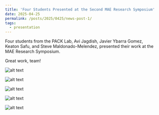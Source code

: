 ```yaml
---
title: 'Four Students Presented at the Second MAE Research Symposium'
date: 2025-04-25
permalink: /posts/2025/0425/news-post-1/
tags:
  - presentation
---
```


Four students from the PACK Lab, Avi Jagdish, Javier Ybarra Gomez, Keaton Safu, and Steve Maldonado-Melendez, presented their work at the MAE Research Symposium. 

Great work, team!

![alt text](/images/MAE_Research_Symposium_2025_0.jpeg "MAE Research Symposium 2025")

![alt text](/images/MAE_Research_Symposium_2025_1.jpeg "MAE Research Symposium 2025")

![alt text](/images/MAE_Research_Symposium_2025_2.jpeg "MAE Research Symposium 2025")

![alt text](/images/MAE_Research_Symposium_2025_3.jpeg "MAE Research Symposium 2025")

![alt text](/images/MAE_Research_Symposium_2025_4.jpeg "MAE Research Symposium 2025")
